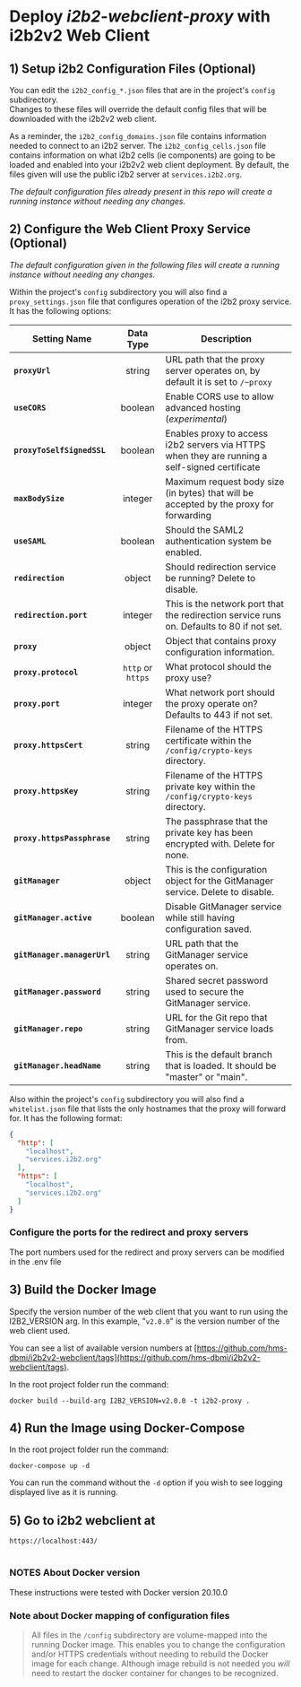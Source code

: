 # Deploy *i2b2-webclient-proxy* with i2b2v2 Web Client

## 1) Setup i2b2 Configuration Files (Optional)
 You can edit the `i2b2_config_*.json` files that are in the project's `config` subdirectory.  
 Changes to these files will override the default config files that will be downloaded with the i2b2v2 web client.
 
 As a reminder, the `i2b2_config_domains.json` file contains information needed to connect to an i2b2 server.
 The `i2b2_config_cells.json` file contains information on what i2b2 cells (ie components) are going to be loaded 
 and enabled into your i2b2v2 web client deployment. By default, the files given will use the public i2b2 server at `services.i2b2.org`.

 *The default configuration files already present in this repo will create a running instance without needing any changes.*

## 2) Configure the Web Client Proxy Service (Optional)

 *The default configuration given in the following files will create a running instance without needing any changes.*

 Within the project's `config` subdirectory you will also find a `proxy_settings.json` file that configures operation of the i2b2 proxy service.
 It has the following options:
 
  | Setting Name | Data Type | Description |
  | ------------ |:---------:| ----------- |
  | **`proxyUrl`** | string | URL path that the proxy server operates on, by default it is set to `/~proxy` |  
  | **`useCORS`** | boolean | Enable CORS use to allow advanced hosting (_experimental_) |
  | **`proxyToSelfSignedSSL`** | boolean | Enables proxy to access i2b2 servers via HTTPS when they are running a self-signed certificate |
  | **`maxBodySize`** | integer | Maximum request body size (in bytes) that will be accepted by the proxy for forwarding |
  | **`useSAML`** | boolean | Should the SAML2 authentication system be enabled. |
  | **`redirection`** | object | Should redirection service be running? Delete to disable. |
  | **`redirection.port`** | integer | This is the network port that the redirection service runs on. Defaults to 80 if not set. |
  | **`proxy`** | object | Object that contains proxy configuration information. |
  | **`proxy.protocol`** | `http` or `https` | What protocol should the proxy use? |
  | **`proxy.port`** | integer | What network port should the proxy operate on? Defaults to 443 if not set. |
  | **`proxy.httpsCert`** | string | Filename of the HTTPS certificate within the `/config/crypto-keys` directory. |
  | **`proxy.httpsKey`** | string | Filename of the HTTPS private key within the `/config/crypto-keys` directory.  |
  | **`proxy.httpsPassphrase`** | string | The passphrase that the private key has been encrypted with. Delete for none. |
  | **`gitManager`** | object | This is the configuration object for the GitManager service.  Delete to disable. |
  | **`gitManager.active`** | boolean | Disable GitManager service while still having configuration saved. |
  | **`gitManager.managerUrl`** | string | URL path that the GitManager service operates on. |
  | **`gitManager.password`** | string | Shared secret password used to secure the GitManager service. |
  | **`gitManager.repo`** | string | URL for the Git repo that GitManager service loads from. |
  | **`gitManager.headName`** | string | This is the default branch that is loaded. It should be "master" or "main". |


Also within the project's `config` subdirectory you will also find a `whitelist.json` file that lists the only hostnames that the proxy will forward for.
It has the following format:
```json
{
  "http": [
    "localhost",
    "services.i2b2.org"
  ],
  "https": [
    "localhost",
    "services.i2b2.org"
  ]
}
```
### Configure the ports for the redirect and proxy servers

The port numbers used for the redirect and proxy servers can be modified in the .env file 

  
## 3) Build the Docker Image
 Specify the version number of the web client that you want to run using the I2B2_VERSION arg.
 In this example, "`v2.0.0`" is the version number of the web client used.
 
 You can see a list of available version numbers at [https://github.com/hms-dbmi/i2b2v2-webclient/tags](https://github.com/hms-dbmi/i2b2v2-webclient/tags).
 
 In the root project folder run the command: 
 ```
 docker build --build-arg I2B2_VERSION=v2.0.0 -t i2b2-proxy .
 ```

## 4) Run the Image using Docker-Compose

 In the root project folder run the command:
 ```
 docker-compose up -d
 ```  
 You can run the command without the `-d` option if you wish to see logging displayed live as it is running.
 
## 5) Go to i2b2 webclient at 

```
https://localhost:443/
```

#

### NOTES About Docker version
These instructions were tested with Docker version 20.10.0

### Note about Docker mapping of configuration files
> All files in the `/config` subdirectory are volume-mapped into the running Docker image.
> This enables you to change the configuration and/or HTTPS credentials without needing to rebuild the Docker image for each change.
> Although image rebuild is not needed you _will_ need to restart the docker container for changes to be recognized. 
